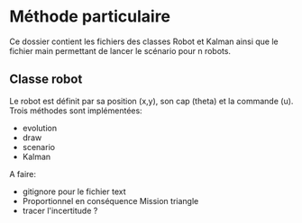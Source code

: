 # Méthode particulaire
Ce dossier contient les fichiers des classes Robot et Kalman ainsi que le fichier main permettant de lancer le scénario pour n robots.

## Classe robot
Le robot est définit par sa position (x,y), son cap (theta) et la commande (u).
Trois méthodes sont implémentées:
- evolution
- draw
- scenario
- Kalman



A faire:
* gitignore pour le fichier text
* Proportionnel en conséquence Mission triangle
* tracer l'incertitude ?
